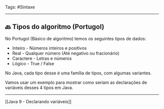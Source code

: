 Tags: #Sintaxe 

---
## 🔙 Tipos do algoritmo (Portugol)

No Portugol (Básico de algoritmo) temos os seguintes tipos de dados:

- Inteiro - Números inteiros e positivos
- Real - Qualquer número (Até negativo ou fracionário)
- Caractere - Letras e números
- Lógico - True / False

No Java, cada tipo desse é uma família de tipos, com algumas variantes.

Vamos usar um exemplo para mostrar como seriam as declarações de variáveis desses 4 tipos em Java.

---
[[Java 9 - Declarando variáveis]]


